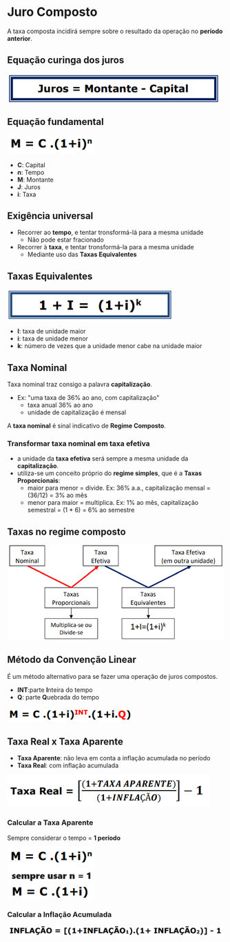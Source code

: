 # Juro Composto

A taxa composta incidirá sempre sobre o resultado da operação no **período anterior**.

## Equação curinga dos juros

![Juros Compostos](01-juros-compostos__03.png)

## Equação fundamental

![Juros Compostos](01-juros-compostos__01.png)

- **C**: Capital
- **n**: Tempo
- **M**: Montante
- **J**: Juros
- **i**: Taxa

## Exigência universal

- Recorrer ao **tempo**, e tentar tronsformá-lá para a mesma unidade
  - Não pode estar fracionado
- Recorrer à **taxa**, e tentar tronsformá-la para a mesma unidade
  - Mediante uso das **Taxas Equivalentes**

## Taxas Equivalentes

![Taxas Equivalentes](01-juros-compostos__02.png)

- **I**: taxa de unidade maior
- **i**: taxa de unidade menor
- **k**: número de vezes que a unidade menor cabe na unidade maior

## Taxa Nominal

Taxa nominal traz consigo a palavra **capitalização**. 

- Ex: "uma taxa de 36% ao ano, com capitalização"
  - taxa anual 36% ao ano
  - unidade de capitalização é mensal
 
A **taxa nominal** é sinal indicativo de **Regime Composto**.

### Transformar taxa nominal em taxa efetiva

- a unidade da **taxa efetiva** será sempre a mesma unidade da **capitalização**.
- utiliza-se um conceito próprio do **regime simples**, que é a **Taxas Proporcionais**:
  - maior para menor = divide. Ex: 36% a.a., capitalização mensal = (36/12) = 3% ao mês
  - menor para maior = multiplica. Ex: 1% ao mês, capitalização semestral = (1 * 6) = 6% ao semestre
 
## Taxas no regime composto

![Taxas no regime composto](01-juros-compostos__04.png)

## Método da Convenção Linear

É um método alternativo para se fazer uma operação de juros compostos. 

- **INT**:parte **I**nteira do tempo
- **Q**: parte **Q**uebrada do tempo

![Método da Convenção Linear](01-juros-compostos__05.png)

## Taxa Real x Taxa Aparente

- **Taxa Aparente**: não leva em conta a inflação acumulada no período
- **Taxa Real**: com inflação acumulada

![Taxa Real x Taxa Aparente](01-juros-compostos__06.png)

### Calcular a Taxa Aparente

Sempre considerar o tempo = **1 período**

![Calcular a taxa aparente](01-juros-compostos__07.png)

### Calcular a Inflação Acumulada

![Calcular a Inflação Acumulada](01-juros-compostos__08.png)

